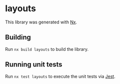 # layouts

This library was generated with [Nx](https://nx.dev).

## Building

Run `nx build layouts` to build the library.

## Running unit tests

Run `nx test layouts` to execute the unit tests via [Jest](https://jestjs.io).
